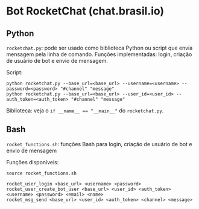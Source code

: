 # Bot RocketChat (chat.brasil.io)

## Python

`rocketchat.py`: pode ser usado como biblioteca Python ou script que envia
mensagem pela linha de comando. Funções implementadas: login, criação de
usuário de bot e envio de mensagem.

Script:

```shell
python rocketchat.py --base_url=<base_url> --username=<username> --password=<password> "#channel" "message"
python rocketchat.py --base_url=<base_url> --user_id=<user_id> --auth_token=<auth_token> "#channel" "message"
```

Biblioteca: veja o `if __name__ == "__main__"` do `rocketchat.py`.


## Bash

`rocket_functions.sh`: funções Bash para login, criação de usuário de bot e
envio de mensagem

Funções disponíveis:

```shell
source rocket_functions.sh

rocket_user_login <base_url> <username> <password>
rocket_user_create_bot_user <base_url> <user_id> <auth_token> <username> <password> <email> <name>
rocket_msg_send <base_url> <user_id> <auth_token> <channel> <message>
```
